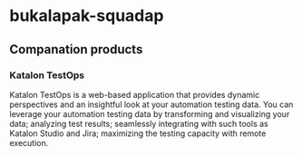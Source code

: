 # bukalapak-squadap

## Companation products

### Katalon TestOps

Katalon TestOps is a web-based application that provides dynamic perspectives and an insightful look at your automation testing data. You can leverage your automation testing data by transforming and visualizing your data; analyzing test results; seamlessly integrating with such tools as Katalon Studio and Jira; maximizing the testing capacity with remote execution.
